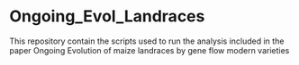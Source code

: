 # Ongoing_Evol_Landraces
This repository contain the scripts used to  run the analysis included in the paper Ongoing Evolution of maize landraces by gene flow modern varieties
